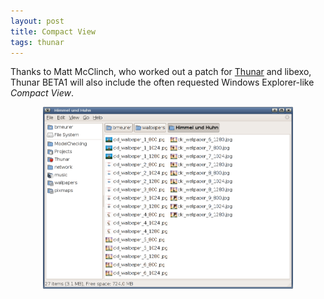 ```yaml
---
layout: post
title: Compact View
tags: thunar
---
```


Thanks to Matt McClinch, who worked out a patch for <a href="http://thunar.xfce.org/">Thunar</a> and libexo, Thunar BETA1 will also include the often requested Windows Explorer-like <i>Compact View</i>.

<center><a href="/images/2006/thunar-compact-view.png"><img src="/images/2006/thunar-compact-view.png" width="400" /></a>

